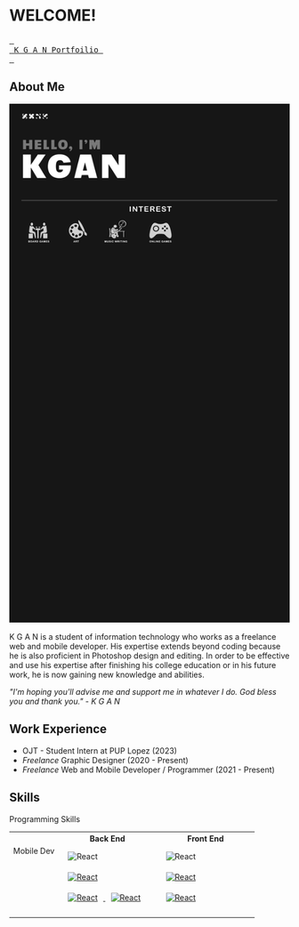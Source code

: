 

# WELCOME!
[<kbd> <br> K G A N Portfoilio <br> </kbd>](https://kganallinone.github.io/KGAN-Portfolio)

## About Me


![My Image](images/readme.png)




K G A N is a student of information technology who works as a freelance web and mobile developer. His expertise extends beyond coding because he is also proficient in Photoshop design and editing. In order to be effective and use his expertise after finishing his college education or in his future work, he is now gaining new knowledge and abilities. 

*"I'm hoping you'll advise me and support me in whatever I do. God bless you and thank you." - K G A N*




[Link]: https://github.com/kganallinone
[Link]: https://github.com/kganallinone

## Work Experience

- OJT - Student Intern at PUP Lopez (2023)
- *Freelance* Graphic Designer (2020 - Present)
- *Freelance* Web and Mobile Developer / Programmer (2021 - Present)

## Skills

<table  width="100%">
<tr>
  Programming Skills
</tr>
<tr>
<th></th>
<th >Back End</th>
<th >Front End</th>
</tr>
  
<tr>
    
<td valign="top" width="20%">Mobile Dev</td>
    
<td valign="top" width="40%>

<a href="https://sketchware-pro.ga/" target="_blank"> <img style="margin: 10px" src="https://avatars.githubusercontent.com/u/81916613?s=280&v=4" alt="React" height="50" /> </a>  
<a href="https://www.w3schools.com/java" target="_blank"> <img style="margin: 10px" src="https://cdn4.iconfinder.com/data/icons/logos-and-brands/512/181_Java_logo_logos-512.png" alt="React" height="50" /> </a>  
<a href="https://developer.android.com/develop/ui/views/layout/declaring-layout" target="_blank"> <img style="margin: 10px" src="https://i.pinimg.com/originals/0a/28/37/0a283783146fdc9cfecb98c0d4756757.png" alt="React" height="50" /> </a> 
<a href="https://www.tutorialspoint.com/android/index.htm" target="_blank"> <img style="margin: 10px" src="https://cdn.freebiesupply.com/logos/large/2x/android-logo-png-transparent.png" alt="React" height="50" /> </a>  
</td>

  
<td  valign="top" width="40%>
      
<a href="https://www.tutorialspoint.com/android/index.htm" target="_blank"> <img style="margin: 10px" src="https://cdn.freebiesupply.com/logos/large/2x/android-logo-png-transparent.png" alt="React" height="50" /> </a>  
<a href="https://www.w3schools.com/java" target="_blank"> <img style="margin: 10px" src="https://cdn4.iconfinder.com/data/icons/logos-and-brands/512/181_Java_logo_logos-512.png" alt="React" height="50" /> </a>  
<a href="https://firebase.google.com" target="_blank"> <img style="margin: 10px" src="https://res.cloudinary.com/startup-grind/image/upload/c_fill,dpr_2.0,f_auto,g_center,h_1080,q_100,w_1080/v1/gcs/platform-data-dsc/events/logo_RdHo7Lf.png" alt="React" height="50" /> </a> 
  
</td>
    
</tr>
  
<tr>
    <td valign="top" width="33%>Web Dev</td>
    <td valign="top" width="33%>100</td>
    <td valign="top" width="33%>100</td>
</tr>
</table>               
                            
<!--
**kganallinone/kganallinone** is a ✨ _special_ ✨ repository because its `README.md` (this file) appears on your GitHub profile.

Here are some ideas to get you started:

- 🔭 I’m currently working on ...
- 🌱 I’m currently learning ...
- 👯 I’m looking to collaborate on ...
- 🤔 I’m looking for help with ...
- 💬 Ask me about ...
- 📫 How to reach me: ...
- 😄 Pronouns: ...
- ⚡ Fun fact: ...
-->

